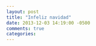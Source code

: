 ```yaml
---
layout: post
title: "Infeliz navidad"
date: 2013-12-03 14:19:00 -0500
comments: true
categories: 
---
```

